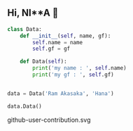 ## Hi, NI**A 👋

```python
class Data:
    def __init__(self, name, gf):
        self.name = name
        self.gf = gf

    def Data(self):
        print('my name : ', self.name)
        print('my gf : ', self.gf)


data = Data('Ram Akasaka', 'Hana')

data.Data()
```
github-user-contribution.svg
